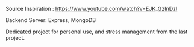 Source Inspiration : https://www.youtube.com/watch?v=EJK_GzInDzI

Backend Server: Express, MongoDB

Dedicated project for personal use, and stress management from the last project.